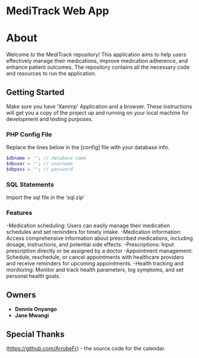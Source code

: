 # MediTrack Web App
# About

Welcome to the MediTrack repository! This application aims to help users effectively manage their medications, improve medication adherence, and enhance patient outcomes. The repository contains all the necessary code and resources to run the application.

## Getting Started
Make sure you have 'Xammp' Application and a browser.
These instructions will get you a copy of the project up and running on your local machine for development and testing purposes.

### PHP Config File

Replace the lines below in the [config] file with your database info.

```php
$dbname = ''; // database name
$dbuser = ''; // username
$dbpass = ''; // password
```

### SQL Statements

Import the sql file in the 'sql.zip' 

### Features
-Medication scheduling: Users can easily manage their medication schedules and set reminders for timely intake.
-Medication information: Access comprehensive information about prescribed medications, including dosage, instructions, and potential side effects.
-Prescriptions: Input prescription directly or be assigned by a doctor
-Appointment management: Schedule, reschedule, or cancel appointments with healthcare providers and receive reminders for upcoming appointments.
-Health tracking and monitoring: Monitor and track health parameters, log symptoms, and set personal health goals.

## Owners

- **Dennis Onyango** 
- **Jane Mwangi** 
## Special Thanks

(https://github.com/ArrobeFr) - the source code for the calendar.



